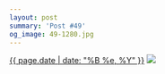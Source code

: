 ```yaml
---
layout: post
summary: 'Post #49'
og_image: 49-1280.jpg
---
```


<p>
  <time><a href="/49">{{ page.date | date: "%B %e, %Y" }}</a></time>
  <a href="/49"><img src="{{ site.assets_url }}/49-640.jpg" srcset="{{ site.assets_url }}/49-1280.jpg 1280w, {{ site.assets_url }}/49-960.jpg 960w, {{ site.assets_url }}/49-640.jpg 640w, {{ site.assets_url }}/49-320.jpg 320w" sizes="(min-width: 700px) 50vw, calc(100vw - 2rem)" /></a>
</p>
